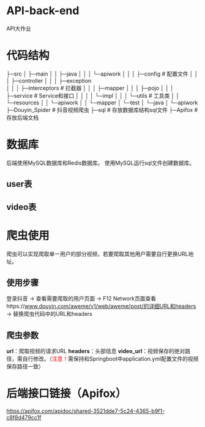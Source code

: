 # API-back-end
API大作业

# 代码结构
├─src
│  ├─main
│  │  ├─java
│  │  │  └─apiwork
│  │  │      ├─config           # 配置文件
│  │  │      ├─controller
│  │  │      ├─exception        
│  │  │      ├─interceptors     # 拦截器 
│  │  │      ├─mapper
│  │  │      ├─pojo
│  │  │      ├─service          # Service和接口
│  │  │      │  └─impl
│  │  │      └─utils            # 工具类
│  │  └─resources
│  │      └─apiwork
│  │          └─mapper
│  └─test
│      └─java
│          └─apiwork
├─Douyin_Spider                 # 抖音视频爬虫
├─sql                           # 存放数据库结构sql文件
├─Apifox                    # 存放后端文档


# 数据库
后端使用MySQL数据库和Redis数据库。
使用MySQL运行sql文件创建数据库。

## user表

## video表

# 爬虫使用
爬虫可以实现爬取单一用户的部分视频，若要爬取其他用户需要自行更换URL地址。

## 使用步骤
登录抖音 -> 查看需要爬取的用户页面 -> F12 Network页面查看https://www.douyin.com/aweme/v1/web/aweme/post/的详细URL和headers -> 替换爬虫代码中的URL和headers

## 爬虫参数
**url**：爬取视频的请求URL
**headers**：头部信息
**video_url**：视频保存的绝对路径，需自行修改。（<font color="#ff0000">注意！</font>需保持和Springboot中application.yml配置文件的视频保存路径一致）

# 后端接口链接（Apifox）
https://apifox.com/apidoc/shared-3521dde7-5c24-4365-b9f1-c8f8d479cc1f